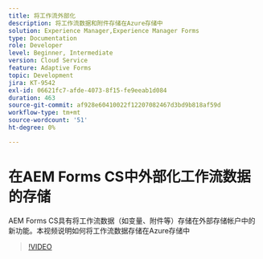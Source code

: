 ```yaml
---
title: 将工作流外部化
description: 将工作流数据和附件存储在Azure存储中
solution: Experience Manager,Experience Manager Forms
type: Documentation
role: Developer
level: Beginner, Intermediate
version: Cloud Service
feature: Adaptive Forms
topic: Development
jira: KT-9542
exl-id: 06621fc7-afde-4073-8f15-fe9eeab1d084
duration: 463
source-git-commit: af928e60410022f12207082467d3bd9b818af59d
workflow-type: tm+mt
source-wordcount: '51'
ht-degree: 0%

---
```


# 在AEM Forms CS中外部化工作流数据的存储

AEM Forms CS具有将工作流数据（如变量、附件等）存储在外部存储帐户中的新功能。本视频说明如何将工作流数据存储在Azure存储中

>[!VIDEO](https://video.tv.adobe.com/v/339610?quality=12&learn=on)
